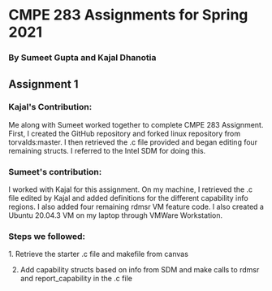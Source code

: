<h1>CMPE 283 Assignments for Spring 2021</h1>
<h3>By Sumeet Gupta and Kajal Dhanotia</h3>

<h2>Assignment 1</h2>

<h3>Kajal's Contribution:</h3>
Me along with Sumeet worked together to complete CMPE 283 Assignment. First, I created the GitHub repository and forked linux repository from torvalds:master. I then retrieved the .c file provided and began editing four remaining structs. I referred to the Intel SDM for doing this.

<h3>Sumeet's contribution:</h3>
I worked with Kajal for this assignment. On my machine, I retrieved the .c file edited by Kajal and added definitions for the different capability info regions. I also added four remaining rdmsr VM feature code. I also created a Ubuntu 20.04.3 VM on my laptop through VMWare Workstation. 

<h3>Steps we followed:</h3>
1. Retrieve the starter .c file and makefile from canvas

2. Add capability structs based on info from SDM and make calls to rdmsr and report_capability in the .c file
